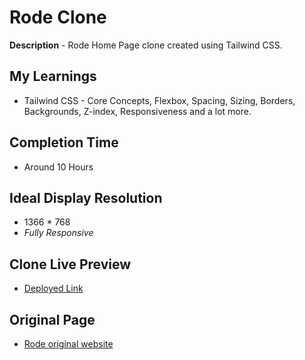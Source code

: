 # Rode Clone
**Description** - Rode Home Page clone created using Tailwind CSS.

## My Learnings
- Tailwind CSS -  Core Concepts, Flexbox, Spacing, Sizing, Borders, Backgrounds, Z-index, Responsiveness and a lot more.

## Completion Time
- Around 10 Hours

## Ideal Display Resolution
- 1366 * 768
- *Fully Responsive*

## Clone Live Preview
- [Deployed Link](https://frolicking-squirrel-374b06.netlify.app//)

## Original Page
- [Rode original website](https://rode.com/en)
